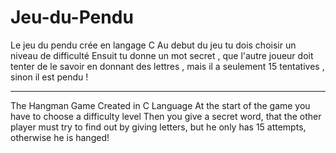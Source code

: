 # Jeu-du-Pendu

Le jeu du pendu crée en langage C
Au debut du jeu tu dois choisir un niveau de difficulté
Ensuit tu donne un mot secret , que l'autre joueur doit tenter de le savoir en donnant des lettres , mais il a seulement 15 tentatives , sinon il est pendu !

------
The Hangman Game Created in C Language
At the start of the game you have to choose a difficulty level
Then you give a secret word, that the other player must try to find out by giving letters, but he only has 15 attempts, otherwise he is hanged!
